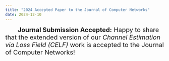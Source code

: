 ```yaml
---
title: "2024 Accepted Paper to the Journal of Computer Networks"
date: 2024-12-10
---
```


<span style="font-size: 20px;">&nbsp;&nbsp;&nbsp;&nbsp;&nbsp;&nbsp; **Journal Submission Accepted:** Happy to share that the extended version of our *Channel Estimation via Loss Field (CELF)* work is accepted to the Journal of Computer Networks!</span>
